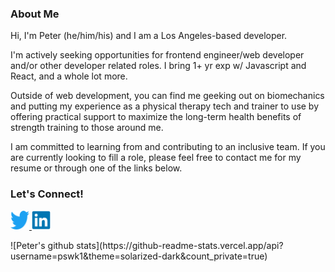 ### About Me

Hi, I'm Peter (he/him/his) and I am a Los Angeles-based developer. 

I'm actively seeking opportunities for frontend engineer/web developer and/or other developer related roles. I bring 1+ yr exp w/ Javascript and React, and a whole lot more. 

Outside of web development, you can find me geeking out on biomechanics and putting my experience as a physical therapy tech and trainer to use by offering practical support to maximize the long-term health benefits of strength training to those around me.

I am committed to learning from and contributing to an inclusive team. If you are currently looking to fill a role, please feel free to contact me for my resume or  through one of the links below.

### Let's Connect!
<p>
    <a href="https://twitter.com/pswk11" alt="Twitter">
      <img src="https://github.com/devicons/devicon/blob/master/icons/twitter/twitter-original.svg" width="30" height="30">
    </a>
   <a href="https://www.linkedin.com/in/peterswkang/" alt="LinkedIn">
      <img src="https://github.com/devicons/devicon/blob/master/icons/linkedin/linkedin-original.svg" width="30" height="30">
    </a>
</p>
![Peter's github stats](https://github-readme-stats.vercel.app/api?username=pswk1&theme=solarized-dark&count_private=true)
